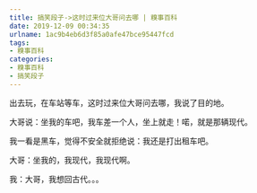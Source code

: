 ```yaml
---
title: 搞笑段子->这时过来位大哥问去哪 | 糗事百科
date: 2019-12-09 00:34:35
urlname: 1ac9b4eb6d3f85a0afe47bce95447fcd
tags: 
- 糗事百科
categories:
- 糗事百科
- 搞笑段子
---
```

出去玩，在车站等车，这时过来位大哥问去哪，我说了目的地。

大哥说：坐我的车吧，我车差一个人，坐上就走！喏，就是那辆现代。

我一看是黑车，觉得不安全就拒绝说：我还是打出租车吧。

大哥：坐我的，我现代，我现代啊。

我：大哥，我想回古代。。。



